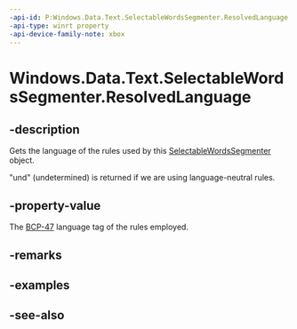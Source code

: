 ```yaml
---
-api-id: P:Windows.Data.Text.SelectableWordsSegmenter.ResolvedLanguage
-api-type: winrt property
-api-device-family-note: xbox
---
```


<!-- Property syntax
public string ResolvedLanguage { get; }
-->

# Windows.Data.Text.SelectableWordsSegmenter.ResolvedLanguage

## -description
Gets the language of the rules used by this [SelectableWordsSegmenter](selectablewordssegmenter.md) object.

"und" (undetermined) is returned if we are using language-neutral rules.

## -property-value
The [BCP-47](http://tools.ietf.org/html/bcp47) language tag of the rules employed.

## -remarks

## -examples

## -see-also

